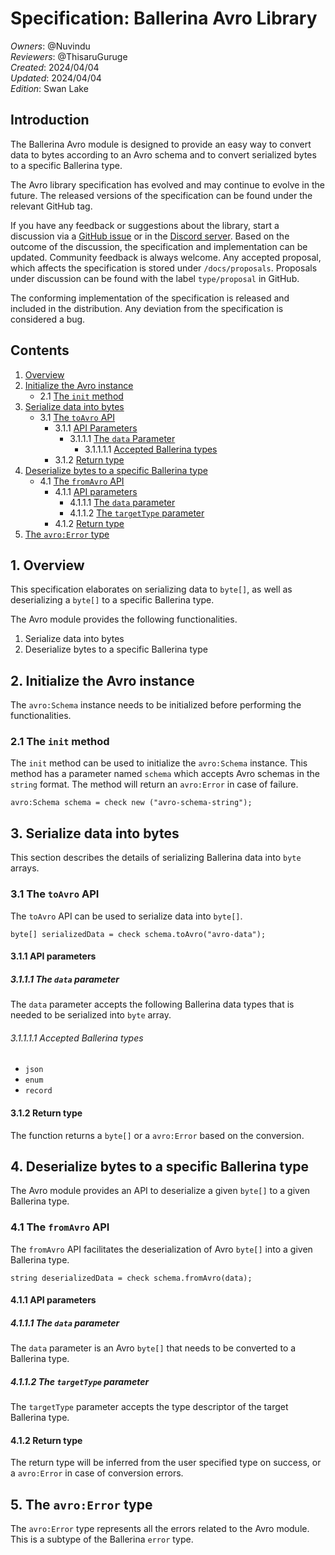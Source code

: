 # Specification: Ballerina Avro Library

_Owners_: @Nuvindu \
_Reviewers_: @ThisaruGuruge \
_Created_: 2024/04/04 \
_Updated_: 2024/04/04 \
_Edition_: Swan Lake

## Introduction

The Ballerina Avro module is designed to provide an easy way to convert data to bytes according to an Avro schema and to convert serialized bytes to a specific Ballerina type.

The Avro library specification has evolved and may continue to evolve in the future. The released versions of the specification can be found under the relevant GitHub tag.

If you have any feedback or suggestions about the library, start a discussion via a [GitHub issue](https://github.com/ballerina-platform/ballerina-library/issues) or in the [Discord server](https://discord.gg/ballerinalang). Based on the outcome of the discussion, the specification and implementation can be updated. Community feedback is always welcome. Any accepted proposal, which affects the specification is stored under `/docs/proposals`. Proposals under discussion can be found with the label `type/proposal` in GitHub.

The conforming implementation of the specification is released and included in the distribution. Any deviation from the specification is considered a bug.

## Contents

1. [Overview](#1-overview)
2. [Initialize the Avro instance](#2-initialize-the-avro-instance)
    * 2.1 [The `init` method](#21-the-init-method)
3. [Serialize data into bytes](#3-serialize-data-into-bytes)
    * 3.1 [The `toAvro` API](#31-the-toavro-api)
        * 3.1.1 [API Parameters](#311-api-parameters)
            * 3.1.1.1 [The `data` Parameter](#3111-the-data-parameter)
                * 3.1.1.1.1 [Accepted Ballerina types](#31111-accepted-ballerina-types)
        * 3.1.2 [Return type](#312-return-type)
4. [Deserialize bytes to a specific Ballerina type](#4-deserialize-bytes-to-a-specific-ballerina-type)
    * 4.1 [The `fromAvro` API](#41-the-fromavro-api)
        * 4.1.1 [API parameters](#411-api-parameters)
            * 4.1.1.1 [The `data` parameter](#4111-the-data-parameter)
            * 4.1.1.2 [The `targetType` parameter](#4112-the-targettype-parameter)
        * 4.1.2 [Return type](#412-return-type)
5. [The `avro:Error` type](#5-the-avroerror-type)

## 1. Overview

This specification elaborates on serializing data to `byte[]`, as well as deserializing a `byte[]` to a specific Ballerina type.

The Avro module provides the following functionalities.

1. Serialize data into bytes
2. Deserialize bytes to a specific Ballerina type

## 2. Initialize the Avro instance

The `avro:Schema` instance needs to be initialized before performing the functionalities.

### 2.1 The `init` method

The `init` method can be used to initialize the `avro:Schema` instance. This method has a parameter named `schema` which accepts Avro schemas in the `string` format. The method will return an `avro:Error` in case of failure.

```ballerina
avro:Schema schema = check new ("avro-schema-string");
```

## 3. Serialize data into bytes

This section describes the details of serializing Ballerina data into `byte` arrays.

### 3.1 The `toAvro` API

The `toAvro` API can be used to serialize data into `byte[]`.

```ballerina
byte[] serializedData = check schema.toAvro("avro-data");
```

#### 3.1.1 API parameters

##### 3.1.1.1 The `data` parameter

The `data` parameter accepts the following Ballerina data types that is needed to be serialized into `byte` array.

###### 3.1.1.1.1 Accepted Ballerina types

* `json`
* `enum`
* `record`

#### 3.1.2 Return type

The function returns a `byte[]` or a `avro:Error` based on the conversion.

## 4. Deserialize bytes to a specific Ballerina type

The Avro module provides an API to deserialize a given `byte[]` to a given Ballerina type.

### 4.1 The `fromAvro` API

The `fromAvro` API facilitates the deserialization of Avro `byte[]` into a given Ballerina type.

```ballerina
string deserializedData = check schema.fromAvro(data);
```

#### 4.1.1 API parameters

##### 4.1.1.1 The `data` parameter

The `data` parameter is an Avro `byte[]` that needs to be converted to a Ballerina type.

##### 4.1.1.2 The `targetType` parameter

The `targetType` parameter accepts the type descriptor of the target Ballerina type.

#### 4.1.2 Return type

The return type will be inferred from the user specified type on success, or a `avro:Error` in case of conversion errors.

## 5. The `avro:Error` type

The `avro:Error` type represents all the errors related to the Avro module. This is a subtype of the Ballerina `error` type.
